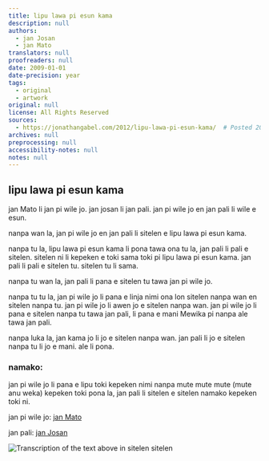 ```yaml
---
title: lipu lawa pi esun kama
description: null
authors:
  - jan Josan
  - jan Mato
translators: null
proofreaders: null
date: 2009-01-01
date-precision: year
tags:
  - original
  - artwork
original: null
license: All Rights Reserved
sources:
  - https://jonathangabel.com/2012/lipu-lawa-pi-esun-kama/  # Posted 2012-08-02
archives: null
preprocessing: null
accessibility-notes: null
notes: null
---
```


## lipu lawa pi esun kama

jan Mato li jan pi wile jo. jan josan li jan pali. jan pi wile jo en jan pali li wile e esun.

nanpa wan la, jan pi wile jo en jan pali li sitelen e lipu lawa pi esun kama.

nanpa tu la, lipu lawa pi esun kama li pona tawa ona tu la, jan pali li pali e sitelen. sitelen ni li kepeken e toki sama toki pi lipu lawa pi esun kama. jan pali li pali e sitelen tu. sitelen tu li sama.

nanpa tu wan la, jan pali li pana e sitelen tu tawa jan pi wile jo.

nanpa tu tu la, jan pi wile jo li pana e linja nimi ona lon sitelen nanpa wan en sitelen nanpa tu. jan pi wile jo li awen jo e sitelen nanpa wan. jan pi wile jo li pana e sitelen nanpa tu tawa jan pali, li pana e mani Mewika pi nanpa ale tawa jan pali.

nanpa luka la, jan kama jo li jo e sitelen nanpa wan. jan pali li jo e sitelen nanpa tu li jo e mani. ale li pona.

### namako:

jan pi wile jo li pana e lipu toki kepeken nimi nanpa mute mute mute (mute anu weka) kepeken toki pona la, jan pali li sitelen e sitelen namako kepeken toki ni.

jan pi wile jo: <ins>jan Mato</ins>

jan pali: <ins>jan Josan</ins>

![Transcription of the text above in sitelen sitelen](https://jonathangabel.com/images/t47/t47.100101_m.jpg)

<!-- ink on paper, 11” x 14”, 2009 -->
